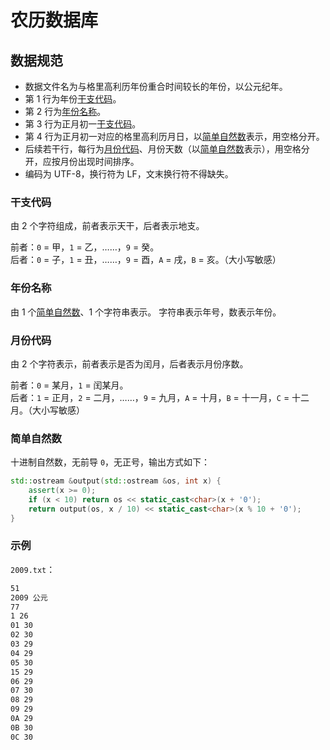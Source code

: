 # 农历数据库

## 数据规范

- 数据文件名为与格里高利历年份重合时间较长的年份，以公元纪年。
- 第 1 行为年份[干支代码](#干支代码)。
- 第 2 行为[年份名称](#年份名称)。
- 第 3 行为正月初一[干支代码](#干支代码)。
- 第 4 行为正月初一对应的格里高利历月日，以[简单自然数](#简单自然数)表示，用空格分开。
- 后续若干行，每行为[月份代码](#月份代码)、月份天数（以[简单自然数](#简单自然数)表示），用空格分开，应按月份出现时间排序。
- 编码为 UTF-8，换行符为 LF，文末换行符不得缺失。

### 干支代码

由 2 个字符组成，前者表示天干，后者表示地支。

前者：`0` = 甲，`1` = 乙，……，`9` = 癸。\
后者：`0` = 子，`1` = 丑，……，`9` = 酉，`A` = 戌，`B` = 亥。（大小写敏感）

### 年份名称

由 1 个[简单自然数](#简单自然数)、1 个字符串表示。
字符串表示年号，数表示年份。

### 月份代码

由 2 个字符表示，前者表示是否为闰月，后者表示月份序数。

前者：`0` = 某月，`1` = 闰某月。\
后者：`1` = 正月，`2` = 二月，……，`9` = 九月，`A` = 十月，`B` = 十一月，`C` = 十二月。（大小写敏感）

### 简单自然数

十进制自然数，无前导 `0`，无正号，输出方式如下：

```cpp
std::ostream &output(std::ostream &os, int x) {
    assert(x >= 0);
    if (x < 10) return os << static_cast<char>(x + '0');
    return output(os, x / 10) << static_cast<char>(x % 10 + '0');
}
```

### 示例

`2009.txt`：

```txt
51
2009 公元
77
1 26
01 30
02 30
03 29
04 29
05 30
15 29
06 29
07 30
08 29
09 29
0A 29
0B 30
0C 30
```
